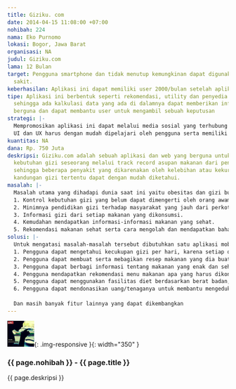 ```yaml
---
title: Giziku. com
date: 2014-04-15 11:08:00 +07:00
nohibah: 224
nama: Eko Purnomo
lokasi: Bogor, Jawa Barat
organisasi: NA
judul: Giziku.com
lama: 12 Bulan
target: Pengguna smartphone dan tidak menutup kemungkinan dapat digunakan di rumah
  sakit.
keberhasilan: Aplikasi ini dapat memiliki user 2000/bulan setelah aplikasi launch.
tipe: Aplikasi ini berbentuk seperti rekomendasi, utility dan penyedia konten gizi
  sehingga ada kalkulasi data yang ada di dalamnya dapat memberikan informasi yang
  berguna dan dapat membantu user untuk mengambil sebuah keputusan
strategi: |-
  Mempromosikan aplikasi ini dapat melalui media sosial yang terhubung oleh komunitas penggerak gizi. Sehingga masyarakat yang peduli gizi dapat mengajak orang-orang terdekatnya untuk menggunakan aplikasi ini.
  UI dan UX harus dengan mudah dipelajari oleh pengguna serta memiliki konten makanan yang sangat banyak sehingga tidak ada user yang merasa tidak merasa kekurangan konten.
kuantitas: NA
dana: Rp. 750 Juta
deskripsi: Giziku.com adalah sebuah aplikasi dan web yang berguna untuk mengontrol
  kebutuhan gizi seseorang melalui track record asupan makanan dari pengguna itu sendiri,
  sehingga beberapa penyakit yang dikarenakan oleh kelebihan atau kekurangan asupan
  kandungan gizi tertentu dapat dengan mudah diketahui.
masalah: |-
  Masalah utama yang dihadapi dunia saat ini yaitu obesitas dan gizi buruk. Ini menjadi hal yang sangat ironis sekali di satu sisi kelebihan dan di sisi lain kekurangan. Maka dapat kami simpulkan masalahnya sebagai berikut
  1. Kontrol kebutuhan gizi yang belum dapat dimengerti oleh orang awam.
  2. Minimnya pendidikan gizi terhadap masyarakat yang jauh dari perkotaan (pada umumnya).
  3. Informasi gizi dari setiap makanan yang dikonsumsi.
  4. Kemudahan mendapatkan informasi-informasi makanan yang sehat.
  5. Rekomendasi makanan sehat serta cara mengolah dan mendapatkan bahan makanan sehat tersebut.
solusi: |-
  Untuk mengatasi masalah-masalah tersebut dibutuhkan satu aplikasi mobile yang dapat mengedukasi masyarakat tentang kesadaran gizi dan aplikasi tersebut memiliki fitur sebagai berikut:
  1. Pengguna dapat mengetahui kecukupan gizi per hari, karena setiap orang memiliki kebutuhan gizi yang berbeda
  2. Pengguna dapat membuat serta mebagikan resep makanan yang dia buat sendiri ataupun makan siap saji yang ada dipasaran sehingga dapat dikonsumsi oleh orang lain juga
  3. Pengguna dapat berbagi informasi tentang makanan yang enak dan sehat beserta tempatnya
  4. Pengguna mendapatkan rekomendasi menu makanan apa yang harus dikonsumsi per harinya
  5. Pengguna dapat menggunakan fasilitas diet berdasarkan berat badan, kadar gula dalam darah, golongan darah ataupun terhadap penyakit-penyakit tertentu.
  6. Pengguna dapat mendonasikan uang/tenaganya untuk membantu mengedukasi masyarakat-masyarakat bawah untuk peduli tentang gizi.

  Dan masih banyak fitur lainnya yang dapat dikembangkan
---
```


![224](/static/img/hibahcms/224.png){: .img-responsive }{: width="350" }

### {{ page.nohibah }} - {{ page.title }}

{{ page.deskripsi }}
